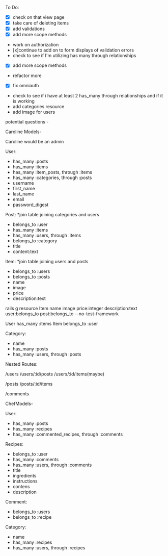 To Do:
- [x] check on that view page
- [x] take care of deleting items
- [x] add validations
- [x] add more scope methods
- work on authorization
- [x]continue to add on to form displays of validation errors
- check to see if I'm utilizing has many through relationships
- [x] add more scope methods
- refactor more
- [x] fix omniauth
- check to see if i have at least 2 has_many through relationships and if it is working
- add categories resource
- add image for users

potential questions -



Caroline Models-

Caroline would be an admin

User:
- has_many :posts
- has_many :items
- has_many :item_posts, through :items
- has_many :categories, through :posts
- username
- first_name
- last_name
- email 
- password_digest  

Post: *join table joining categories and users
- belongs_to :user
- has_many :items
- has_many :users, through :items
- belongs_to :category 
- title
- content:text

Item: *join table joining users and posts
- belongs_to :users
- belongs_to :posts
- name
- image
- price
- description:text

rails g resource Item name image price:integer description:text user:belongs_to post:belongs_to --no-test-framework

User has_many :items 
Item belongs_to :user 

Category:
- name
- has_many :posts
- has_many :users, through :posts


Nested Routes:

/users
/users/:id/posts
/users/:id/items(maybe)

/posts
/posts/:id/items

/comments
















ChefModels- 

User:
- has_many :posts
-  has_many :recipes
- has_many :commented_recipes, through :comments


Recipes:
- belongs_to :user
- has_many :comments
- has_many :users, through :comments
- title
- ingredients
- instructions
- contens
- description

Comment:
- belongs_to :users
- belongs_to :recipe

Category: 
- name
- has_many :recipes
- has_many :users, through :recipes
